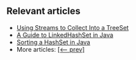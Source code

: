 ## Relevant articles

- [Using Streams to Collect Into a TreeSet](https://www.baeldung.com/java-stream-collect-into-treeset)
- [A Guide to LinkedHashSet in Java](https://www.baeldung.com/java-linkedhashset)
- [Sorting a HashSet in Java](https://www.baeldung.com/java-sort-hashset)
- More articles: [[<-- prev]](/core-java-modules/core-java-collections-set)